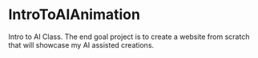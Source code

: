 # IntroToAIAnimation
Intro to AI Class. The end goal project is to create a website from scratch that will showcase my AI assisted creations.
